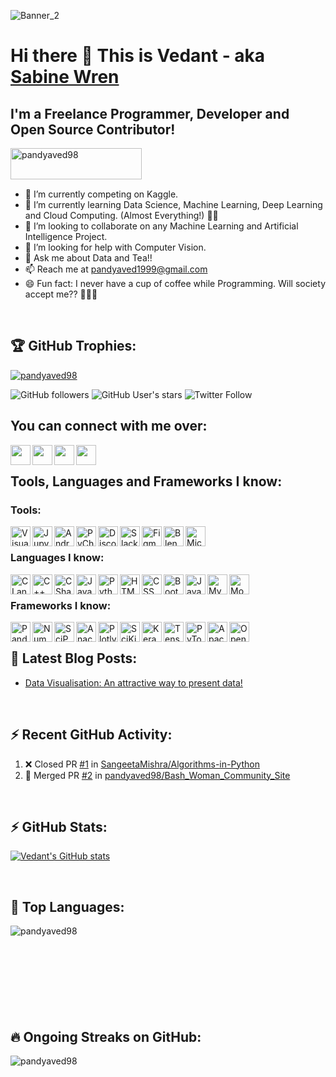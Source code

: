 ![Banner_2](https://user-images.githubusercontent.com/32775169/118861495-324a5880-b8fa-11eb-8351-5f2bb06ff9f7.png)

# Hi there 👋 This is Vedant - aka [Sabine Wren](https://pandyaved98.github.io/Vedant/)

## I'm a Freelance Programmer, Developer and Open Source Contributor!

<a href="https://www.buymeacoffee.com/pandyaved98"> <img align="left" src="https://cdn.buymeacoffee.com/buttons/v2/default-yellow.png" height="50" width="210" alt="pandyaved98" /></a>

<br />
<br />
<br />

- 🔭 I’m currently competing on Kaggle.
- 🌱 I’m currently learning Data Science, Machine Learning, Deep Learning and Cloud Computing. (Almost Everything!) 👨‍💻
- 👯 I’m looking to collaborate on any Machine Learning and Artificial Intelligence Project.
- 🤔 I’m looking for help with Computer Vision.
- 💬 Ask me about Data and Tea!!
- 📫 Reach me at [pandyaved1999@gmail.com](mailto:pandyaved1999@gmail.com)
- 😄 Fun fact: I never have a cup of coffee while Programming. Will society accept me?? 🤣🤣🤣

<br />

## 🏆 GitHub Trophies:

<a href="https://github.com/ryo-ma/github-profile-trophy"><img src="https://github-profile-trophy.vercel.app/?username=pandyaved98" alt="pandyaved98" /></a>


![GitHub followers](https://img.shields.io/github/followers/pandyaved98?label=GitHub%20Followers&logo=github&logoColor=%23181717&style=for-the-badge)
![GitHub User's stars](https://img.shields.io/github/stars/pandyaved98?logo=github&logoColor=%23181717&style=for-the-badge)
![Twitter Follow](https://img.shields.io/twitter/follow/MrVedPandya1?color=%231DA1F2&logo=twitter&logoColor=%231DA1F2&style=for-the-badge)

## You can connect with me over:

[<img align="left" height="32" width="32" target="blank" src="https://cdn.jsdelivr.net/npm/simple-icons@v4/icons/twitter.svg" style="color:#1DA1F2" />](https://www.twitter.com/MrVedPandya1)
[<img align="left" height="32" width="32" target="blank" src="https://cdn.jsdelivr.net/npm/simple-icons@v4/icons/linkedin.svg" style="color:#0A66C2" />](https://www.linkedin.com/in/vedant-pandya-662122135/)
[<img align="left" height="32" width="32" target="blank" src="https://cdn.jsdelivr.net/npm/simple-icons@v4/icons/github.svg" style="color:#181717" />](https://www.github.com/pandyaved98)
[<img align="left" height="32" width="32" target="blank" src="https://cdn.jsdelivr.net/npm/simple-icons@v4/icons/instagram.svg" style="color:#E4405F" />](https://www.instagram.com/_sabine_wern_)
<br />
## Tools, Languages and Frameworks I know:

### Tools:
<img align="left" alt="Visual Studio Code" height="32" width="32" src="https://simpleicons.org/icons/visualstudiocode.svg" />
<img align="left" alt="Jupyter Notebook" height="32" width="32" src="https://simpleicons.org/icons/jupyter.svg" />
<img align="left" alt="Android Studio" height="32" width="32" src="https://simpleicons.org/icons/androidstudio.svg" />
<img align="left" alt="PyCharm" height="32" width="32" src="https://simpleicons.org/icons/pycharm.svg" />
<img align="left" alt="Discord" height="32" width="32" src="https://simpleicons.org/icons/discord.svg" />
<img align="left" alt="Slack" height="32" width="32" src="https://simpleicons.org/icons/slack.svg" />
<img align="left" alt="Figma" height="32" width="32" src="https://simpleicons.org/icons/figma.svg" />
<img align="left" alt="Blender" height="32" width="32" src="https://simpleicons.org/icons/blender.svg" />
<img align="left" alt="Microsoft SQL Server" height="32" width="32" src="https://simpleicons.org/icons/microsoftsqlserver.svg" />

<br />

### Languages I know:
<img align="left" alt="C Language" height="32" width="32" src="https://simpleicons.org/icons/c.svg" />
<img align="left" alt="C++ Language" height="32" width="32" src="https://simpleicons.org/icons/cplusplus.svg" />
<img align="left" alt="C Sharp" height="32" width="32" src="https://simpleicons.org/icons/csharp.svg" />
<img align="left" alt="Java" height="32" width="32" src="https://simpleicons.org/icons/java.svg" />
<img align="left" alt="Python" height="32" width="32" src="https://simpleicons.org/icons/python.svg" />
<img align="left" alt="HTML" height="32" width="32" src="https://simpleicons.org/icons/html5.svg" />
<img align="left" alt="CSS" height="32" width="32" src="https://simpleicons.org/icons/css3.svg" />
<img align="left" alt="Bootstrap" height="32" width="32" src="https://simpleicons.org/icons/bootstrap.svg" />
<img align="left" alt="JavaScript" height="32" width="32" src="https://simpleicons.org/icons/javascript.svg" />
<img align="left" alt="MySQL" height="32" width="32" src="https://simpleicons.org/icons/mysql.svg" />
<img align="left" alt="MongoDB" height="32" width="32" src="https://simpleicons.org/icons/mongodb.svg" />

<br />

### Frameworks I know:

<img align="left" alt="Pandas" height="32" width="32" src="https://simpleicons.org/icons/pandas.svg" />
<img align="left" alt="NumPy" height="32" width="32" src="https://simpleicons.org/icons/numpy.svg" />
<img align="left" alt="SciPy" height="32" width="32" src="https://simpleicons.org/icons/scipy.svg" />
<img align="left" alt="Anaconda" height="32" width="32" src="https://simpleicons.org/icons/anaconda.svg" />
<img align="left" alt="Plotly" height="32" width="32" src="https://simpleicons.org/icons/plotly.svg" />
<img align="left" alt="SciKit-Learn" height="32" width="32" src="https://simpleicons.org/icons/scikit-learn.svg" />
<img align="left" alt="Keras" height="32" width="32" src="https://simpleicons.org/icons/keras.svg" />
<img align="left" alt="TensorFlow" height="32" width="32" src="https://simpleicons.org/icons/tensorflow.svg" />
<img align="left" alt="PyTorch" height="32" width="32" src="https://simpleicons.org/icons/pytorch.svg" />
<img align="left" alt="Apache Spark" height="32" width="32" src="https://simpleicons.org/icons/apachespark.svg" />
<img align="left" alt="OpenCV" height="32" width="32" src="https://simpleicons.org/icons/opencv.svg" />

<br />

## 📕 Latest Blog Posts:

<!-- BLOG-POST-LIST:START -->
- [Data Visualisation: An attractive way to present data!](https://sabinewern.hashnode.dev/data-visualisation-an-attractive-way-to-present-data)
<!-- BLOG-POST-LIST:END -->

<br />

## ⚡ Recent GitHub Activity:

<!--START_SECTION:activity-->
1. ❌ Closed PR [#1](https://github.com/SangeetaMishra/Algorithms-in-Python/pull/1) in [SangeetaMishra/Algorithms-in-Python](https://github.com/SangeetaMishra/Algorithms-in-Python)
2. 🎉 Merged PR [#2](https://github.com/pandyaved98/Bash_Woman_Community_Site/pull/2) in [pandyaved98/Bash_Woman_Community_Site](https://github.com/pandyaved98/Bash_Woman_Community_Site)
<!--END_SECTION:activity-->

<br />

## ⚡ GitHub Stats:

[![Vedant's GitHub stats](https://github-readme-stats-sable-zeta.vercel.app/api?username=pandyaved98&theme=dark)](https://github.com/pandyaved98/github-readme-stats)

<br />

## 🎉 Top Languages:

<img align="left" src="https://github-readme-stats.vercel.app/api/top-langs?username=pandyaved98&show_icons=true&locale=en&layout=compact&theme=dark" alt="pandyaved98" />

<br />
<br />
<br />
<br />
<br />
<br />
<br />
<br />

## 🔥 Ongoing Streaks on GitHub:

<img src="https://github-readme-streak-stats.herokuapp.com/?user=pandyaved98&theme=dark" alt="pandyaved98" />

<br />
